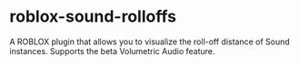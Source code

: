 # roblox-sound-rolloffs
A ROBLOX plugin that allows you to visualize the roll-off distance of Sound instances. Supports the beta Volumetric Audio feature.
